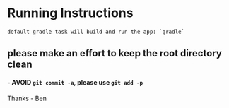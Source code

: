 # Running Instructions
    default gradle task will build and run the app: `gradle`

## please make an effort to keep the root directory clean
####  - AVOID `git commit -a`, please use `git add -p`

Thanks - Ben
